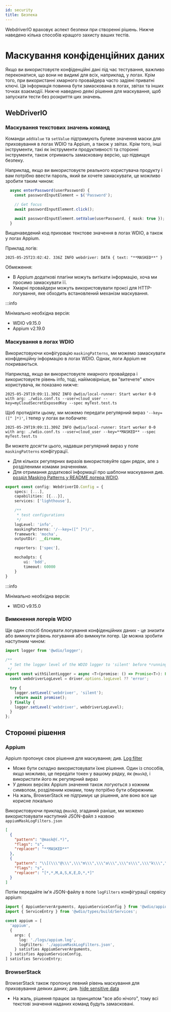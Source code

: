 ```yaml
---
id: security
title: Безпека
---
```


WebdriverIO враховує аспект безпеки при створенні рішень. Нижче наведено кілька способів кращого захисту ваших тестів.

# Маскування конфіденційних даних

Якщо ви використовуєте конфіденційні дані під час тестування, важливо переконатися, що вони не видимі для всіх, наприклад, у логах. Крім того, при використанні хмарного провайдера часто задіяні приватні ключі. Ця інформація повинна бути замаскована в логах, звітах та інших точках взаємодії. Нижче наведено деякі рішення для маскування, щоб запускати тести без розкриття цих значень.

## WebDriverIO

### Маскування текстових значень команд

Команди `addValue` та `setValue` підтримують булеве значення маски для приховування в логах WDIO та Appium, а також у звітах. Крім того, інші інструменти, такі як інструменти продуктивності та сторонні інструменти, також отримають замасковану версію, що підвищує безпеку.

Наприклад, якщо ви використовуєте реального користувача продукту і вам потрібно ввести пароль, який ви хочете замаскувати, це можливо зробити таким чином:

```ts
  async enterPassword(userPassword) {
    const passwordInputElement = $('Password');

    // Get focus
    await passwordInputElement.click();

    await passwordInputElement.setValue(userPassword, { mask: true });
  }
```

Вищенаведений код приховає текстове значення в логах WDIO, а також у логах Appium.

Приклад логів:
```text
2025-05-25T23:02:42. 336Z INFO webdriver: DATA { text: "**MASKED**" }
```

Обмеження:
  - В Appium додаткові плагіни можуть витікати інформацію, хоча ми просимо замаскувати її.
  - Хмарні провайдери можуть використовувати проксі для HTTP-логування, яке обходить встановлений механізм маскування.

:::info

Мінімально необхідна версія:
 - WDIO v9.15.0
 - Appium v2.19.0

### Маскування в логах WDIO

Використовуючи конфігурацію `maskingPatterns`, ми можемо замаскувати конфіденційну інформацію в логах WDIO. Однак, логи Appium не покриваються.

Наприклад, якщо ви використовуєте хмарного провайдера і використовуєте рівень info, тоді, найімовірніше, ви "витечете" ключ користувача, як показано нижче:

```text
2025-05-29T19:09:11.309Z INFO @wdio/local-runner: Start worker 0-0 with arg: ./wdio.conf.ts --user=cloud_user --key=myCloudSecretExposedKey --spec myTest.test.ts
```

Щоб протидіяти цьому, ми можемо передати регулярний вираз `'--key=([^ ]*)'`, і тепер у логах ви побачите:

```text
2025-05-29T19:09:11.309Z INFO @wdio/local-runner: Start worker 0-0 with arg: ./wdio.conf.ts --user=cloud_user --key=**MASKED** --spec myTest.test.ts
```

Ви можете досягти цього, надавши регулярний вираз у поле `maskingPatterns` конфігурації.
  - Для кількох регулярних виразів використовуйте один рядок, але з розділеними комами значеннями.
  - Для отримання додаткової інформації про шаблони маскування див. [розділ Masking Patterns у README логера WDIO](https://github.com/webdriverio/webdriverio/blob/main/packages/wdio-logger/README.md#masking-patterns).

```ts
export const config: WebdriverIO.Config = {
    specs: [...],
    capabilities: [{...}],
    services: ['lighthouse'],

    /**
     * test configurations
     */
    logLevel: 'info',
    maskingPatterns: '/--key=([^ ]*)/',
    framework: 'mocha',
    outputDir: __dirname,

    reporters: ['spec'],

    mochaOpts: {
        ui: 'bdd',
        timeout: 60000
    }
}
```

:::info

Мінімально необхідна версія:
 - WDIO v9.15.0

### Вимкнення логерів WDIO

Ще один спосіб блокувати логування конфіденційних даних - це знизити або вимкнути рівень логування або вимкнути логер.
Це можна зробити наступним чином:

```ts
import logger from '@wdio/logger';

/**
  * Set the logger level of the WDIO logger to 'silent' before *running a promise, which helps hide sensitive information in the logs.
 */
export const withSilentLogger = async <T>(promise: () => Promise<T>): Promise<T> => {
  const webdriverLogLevel = driver.options.logLevel ?? 'error';

  try {
    logger.setLevel('webdriver', 'silent');
    return await promise();
  } finally {
    logger.setLevel('webdriver', webdriverLogLevel);
  }
};
```

## Сторонні рішення

### Appium
Appium пропонує своє рішення для маскування; див. [Log filter](https://appium.io/docs/en/latest/guides/log-filters/)
 - Може бути складно використовувати їхнє рішення. Один із способів, якщо можливо, це передати токен у вашому рядку, як `@mask@`, і використати його як регулярний вираз
 - У деяких версіях Appium значення також логуються з кожним символом, розділеним комами, тому потрібно бути обережним.
 - На жаль, BrowserStack не підтримує це рішення, але воно все ще корисне локально
 
Використовуючи приклад `@mask@`, згаданий раніше, ми можемо використовувати наступний JSON-файл з назвою `appiumMaskLogFilters.json`
```json
[
  {
    "pattern": "@mask@(.*)",
    "flags": "s",
    "replacer": "**MASKED**"
  },
  {
    "pattern": "\\[(\\\"@\\\",\\\"m\\\",\\\"a\\\",\\\"s\\\",\\\"k\\\",\\\"@\\\",\\S+)\\]",
    "flags": "s",
    "replacer": "[*,*,M,A,S,K,E,D,*,*]"
  }
]
```

Потім передайте ім'я JSON-файлу в поле `logFilters` конфігурації сервісу appium:
```ts
import { AppiumServerArguments, AppiumServiceConfig } from '@wdio/appium-service';
import { ServiceEntry } from '@wdio/types/build/Services';

const appium = [
  'appium',
  {
    args: {
      log: './logs/appium.log',
      logFilters: './appiumMaskLogFilters.json',
    } satisfies AppiumServerArguments,
  } satisfies AppiumServiceConfig,
] satisfies ServiceEntry;
```

### BrowserStack

BrowserStack також пропонує певний рівень маскування для приховування деяких даних; див. [hide sensitive data](https://www.browserstack.com/docs/automate/selenium/hide-sensitive-data)
 - На жаль, рішення працює за принципом "все або нічого", тому всі текстові значення наданих команд будуть замасковані.